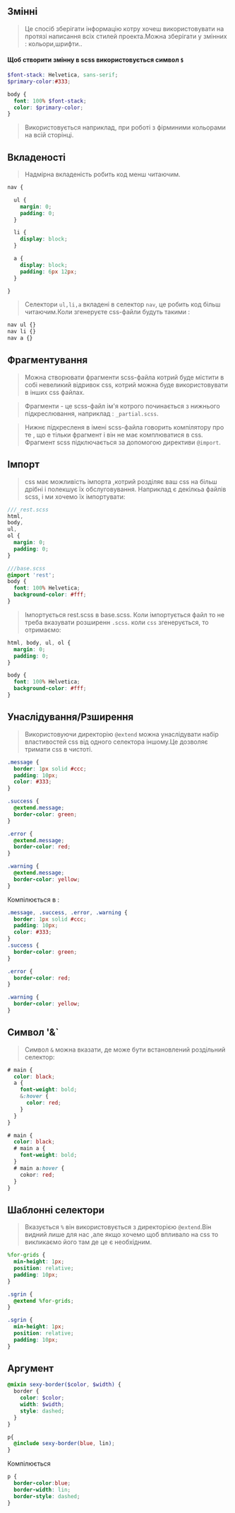 ## Змінні
>Це спосіб зберігати інформацію котру хочеш використовувати на протязі написання всіх стилей проекта.Можна зберігати у змінних : кольори,шрифти..

#### Щоб створити змінну в scss використовується символ `$`
```scss
$font-stack: Helvetica, sans-serif;
$primary-color:#333;

body {
  font: 100% $font-stack;
  color: $primary-color;
}
```
>Використовується наприклад, при роботі з фірминими кольорами на всій сторінці.

## Вкладеності
>Надмірна вкладеність робить код менш читаючим.
```scss
nav {

  ul {
    margin: 0;
    padding: 0;
  }

  li {
    display: block;
  }

  a {
    display: block;
    padding: 6px 12px;
  }

}
```
>Селектори `ul,li,a` вкладені в селектор `nav`, це робить код більш читаючим.Коли згенеруєте css-файли будуть такими :

```css
nav ul {}
nav li {}
nav a {}
```

## Фрагментування
>Можна створювати фрагменти scss-файла  котрий буде містити в собі невеликий відривок css, котрий можна буде використовувати в інших css файлах.

>Фрагменти - це scss-файл ім'я котрого починається з нижнього підкреслювання, наприклад : `_partial.scss`.

>Нижнє підкресленя в імені scss-файла говорить компілятору про те , що е тільки фрагмент і він не має комплюватися в css.
>Фрагмент scss підключається за допомогою директиви `@import`.

## Імпорт

>css має можливість імпорта ,котрий розділяє ваш css на більш дрібні і полекшує їх обслуговування.
>Наприклад є декілкьа файлів scss, і ми хочемо їх імпортувати:
```scss
///_rest.scss
html,
body,
ul,
ol {
  margin: 0;
  padding: 0;
}

///base.scss
@import 'rest';
body {
  font: 100% Helvetica;
  background-color: #fff;
}
```
>Імпортується rest.scss в base.scss. Коли  імпортується файл то не треба вказувати розширенн `.scss`.
>коли `css`  згенерується, то отримаємо:
``` scss
html, body, ul, ol {
  margin: 0;
  padding: 0;
}

body {
  font: 100% Helvetica;
  background-color: #fff;
}
```

## Унаслідування/Рзширення
>Використовуючи директорію `@extend` можна унаслідувати набір властивостей css від одного селектора іншому.Це дозволяє тримати css в чистоті.

```scss
.message {
  border: 1px solid #ccc;
  padding: 10px;
  color: #333;
}

.success {
  @extend.message;
  border-color: green;
}

.error {
  @extend.message;
  border-color: red;
}

.warning {
  @extend.message;
  border-color: yellow;
}
```
Компілюється в :

```css
.message, .success, .error, .warning {
  border: 1px solid #ccc;
  padding: 10px;
  color: #333;
}
.success {
  border-color: green;
}

.error {
  border-color: red;
}

.warning {
  border-color: yellow;
}

```
## Символ '&`
>Символ `&` можна вказати, де може бути встановлений роздільний селектор:
 ```scss
 # main {
   color: black;
   a {
     font-weight: bold;
     &:hover {
       color: red;
     }
   }
 }
```
```css
# main {
  color: black;
  # main a {
    font-weight: bold;
  }
  # main a:hover {
    cokor: red;
  }
}
```
## Шаблонні селектори
>Вказується `%` він використовується  з директорією `@extend`.Він видний лише для нас ,але якщо хочемо щоб впливало на css то викликаємо його там де це є необхідним.
```scss
%for-grids {
  min-height: 1px;
  position: relative;
  padding: 10px;
}

.sgrin {
  @extend %for-grids;
}
```
```css
.sgrin {
  min-height: 1px;
  position: relative;
  padding: 10px;
}
```
## Аргумент 
```scss
@mixin sexy-border($color, $width) {
  border {
    color: $color;
    width: $width;
    style: dashed;
  }
}

p{
  @include sexy-border(blue, lin);
}
```
Компілюється 

```css
p {
  border-color:blue;
  border-width: lin;
  border-style: dashed;
}
```
